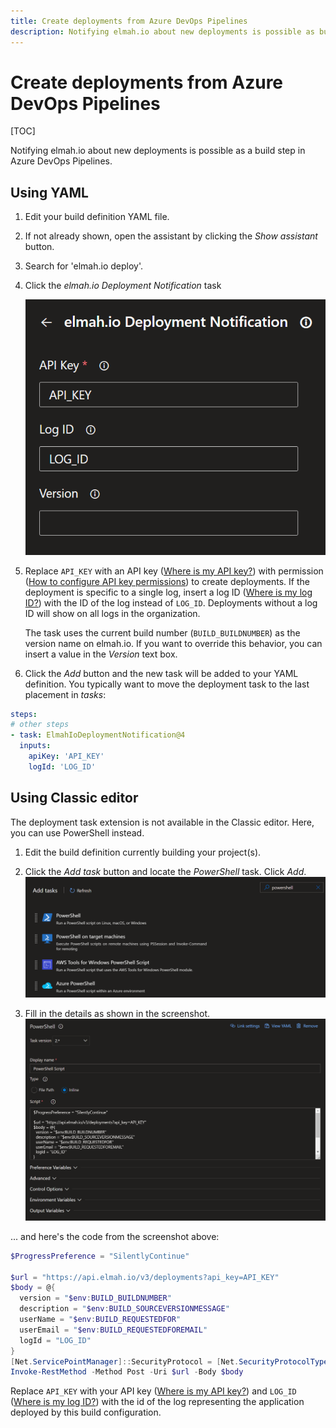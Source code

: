 ```yaml
---
title: Create deployments from Azure DevOps Pipelines
description: Notifying elmah.io about new deployments is possible as build steps in Azure DevOps, by adding some PowerShell. Learn how to monitor deployments.
---
```


# Create deployments from Azure DevOps Pipelines

[TOC]
    
Notifying elmah.io about new deployments is possible as a build step in Azure DevOps Pipelines.

## Using YAML

1. Edit your build definition YAML file.

2. If not already shown, open the assistant by clicking the *Show assistant* button.

3. Search for 'elmah.io deploy'.

4. Click the *elmah.io Deployment Notification* task

    ![Add task](images/pipeline-task.png)

5. Replace `API_KEY` with an API key ([Where is my API key?](where-is-my-api-key.md)) with permission ([How to configure API key permissions](how-to-configure-api-key-permissions.md)) to create deployments. If the deployment is specific to a single log, insert a log ID ([Where is my log ID?](where-is-my-log-id.md)) with the ID of the log instead of `LOG_ID`. Deployments without a log ID will show on all logs in the organization.

    The task uses the current build number (`BUILD_BUILDNUMBER`) as the version name on elmah.io. If you want to override this behavior, you can insert a value in the *Version* text box.

6. Click the *Add* button and the new task will be added to your YAML definition. You typically want to move the deployment task to the last placement in *tasks*:

```yaml
steps:
# other steps
- task: ElmahIoDeploymentNotification@4
  inputs:
    apiKey: 'API_KEY'
    logId: 'LOG_ID'
```

## Using Classic editor

The deployment task extension is not available in the Classic editor. Here, you can use PowerShell instead.

1. Edit the build definition currently building your project(s).

2. Click the _Add task_ button and locate the _PowerShell_ task. Click _Add_.
![Add PowerShell task](images/add-powershell-task-v2.png)

3. Fill in the details as shown in the screenshot.
![Fill in PowerShell content](images/fill-powershell-task-v2.png)

... and here's the code from the screenshot above:

```powershell
$ProgressPreference = "SilentlyContinue"

$url = "https://api.elmah.io/v3/deployments?api_key=API_KEY"
$body = @{
  version = "$env:BUILD_BUILDNUMBER"
  description = "$env:BUILD_SOURCEVERSIONMESSAGE"
  userName = "$env:BUILD_REQUESTEDFOR"
  userEmail = "$env:BUILD_REQUESTEDFOREMAIL"
  logId = "LOG_ID"
}
[Net.ServicePointManager]::SecurityProtocol = [Net.SecurityProtocolType]::Tls12
Invoke-RestMethod -Method Post -Uri $url -Body $body
```

Replace `API_KEY` with your API key ([Where is my API key?](where-is-my-api-key.md)) and `LOG_ID` ([Where is my log ID?](where-is-my-log-id.md)) with the id of the log representing the application deployed by this build configuration.